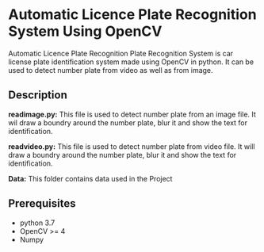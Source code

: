 # Automatic Licence Plate Recognition System Using OpenCV

Automatic Licence Plate Recognition Plate Recognition System is car license plate identification system made using OpenCV in python. It can be used to detect number plate from video as well as from image.

## Description

**readimage.py:** This file is used to detect number plate from an image file. It wil draw a boundry around the number plate, blur it and show the text for identification.

**readvideo.py:** This file is used to detect number plate from video file. It will draw a boundry around the number plate, blur it and show the text for identification.

**Data:** This folder contains data used in the Project

## Prerequisites

* python 3.7
* OpenCV >= 4
* Numpy
